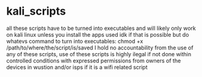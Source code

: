 # kali_scripts
all these scripts have to be turned into executables and will likely only work on kali linux unless you install the apps used idk if that is possible but do whatevs
command to turn into executables: chmod +x /path/to/where/the/script/is/saved
I hold no accountability from the use of any of these scripts, use of these scripts is highly ilegal if not done within controlled conditions with expressed permissions from owners of the devices in wustion and/or isps if it is a wifi related script
